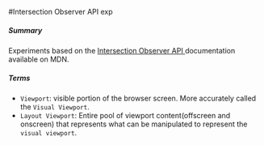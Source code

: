 #Intersection Observer API exp

##### Summary

Experiments based on the <a href = "https://developer.mozilla.org/en-US/docs/Web/API/Intersection_Observer_API" > Intersection Observer API </a> documentation available on MDN.

##### Terms

- `Viewport`: visible portion of the browser screen. More accurately called the `Visual Viewport`. 
- `Layout Viewport`: Entire pool of viewport content(offscreen and onscreen) that represents what can be manipulated to represent the `visual viewport`.